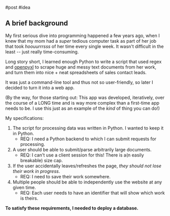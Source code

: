 <!-- copied from "your_first_crud_app" bc it was getting too in-depth -->
#post #idea

## A brief background

My first serious dive into programming happened a few years ago, when I knew that my mom had a *super* tedious computer task as part of her job that took *hoouurrrsss* of her time every single week. It wasn't difficult in the least -- just really time-consuming.

Long story short, I learned enough Python to write a script that used regex and [openpyxl](https://openpyxl.readthedocs.io/en/stable/) to scrape huge and messy text documents from her work, and turn them into nice + neat spreadsheets of sales contact leads.

It was just a command-line tool and thus not so user-friendly, so later I decided to turn it into a web app.

(By the way, for those starting out: This app was developed, iteratively, over the course of a LONG time and is way more complex than a first-time app needs to be. I use this just as an example of the *kind* of thing you can do!)

My specifications:
1. The script for processing data was written in Python. I wanted to keep it in Python.
    - REQ: I need a Python backend to which I can submit requests for processing.
1. A user should be able to submit/parse arbitrarily large documents.
    - REQ: I can't use a client session for this! There is a(n easily breakable) size cap.
1. If the user accidentally leaves/refreshes the page, *they should not lose their work in progress*.
    - REQ: I need to save their work somewhere.
1. Multiple people should be able to independently use the website at any given time.
    - REQ: Each user needs to have an identifier that will show which work is theirs.

**To satisfy these requirements, I needed to deploy a database.**